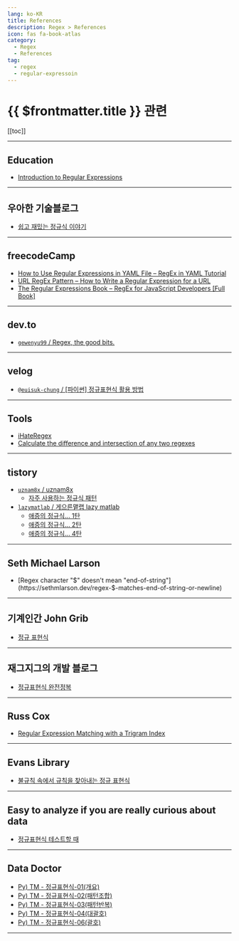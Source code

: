 ```yaml
---
lang: ko-KR
title: References
description: Regex > References
icon: fas fa-book-atlas
category:
  - Regex
  - References
tag: 
  - regex
  - regular-expressoin
---
```


# {{ $frontmatter.title }} 관련

[[toc]]

---

## Education

- [Introduction to Regular Expressions](https://launchschool.com/books/regex/read/introduction)

---

## 우아한 기술블로그

- [쉽고 재밌는 정규식 이야기](https://techblog.woowahan.com/2505)

---

## <VPIcon icon="fa-brands fa-free-code-camp"/>freecodeCamp

- [How to Use Regular Expressions in YAML File – RegEx in YAML Tutorial](https://freecodecamp.org/news/how-to-use-regular-expressions-in-yaml-file/)
- [URL RegEx Pattern – How to Write a Regular Expression for a URL](https://freecodecamp.org/news/how-to-write-a-regular-expression-for-a-url)
- [The Regular Expressions Book – RegEx for JavaScript Developers [Full Book]](https://freecodecamp.org/news/regular-expressions-for-javascript-developers)

---

## <VPIcon icon="fa-brands fa-dev"/>dev.to

- [`gewenyu99` / Regex, the good bits.](https://dev.to/gewenyu99/regex-the-good-bits-4l2o)

---

## <VPIcon icon="iconfont icon-velog"/>velog

- [`@euisuk-chung` / \[파이썬\] 정규표현식 활용  방법](https://velog.io/@euisuk-chung/%ED%8C%8C%EC%9D%B4%EC%8D%AC-%EC%A0%95%EA%B7%9C%ED%91%9C%ED%98%84%EC%8B%9D-%ED%99%9C%EC%9A%A9-%EB%B0%A9%EB%B2%95)

<!-- END: velog.io -->

---

## Tools

- [iHateRegex](https://ihateregex.io)
- [Calculate the difference and intersection of any two regexes](http://phylactery.org/antimirov)

---

## tistory

- [`uznam8x` / uznam8x](https://uznam8x.tistory.com/m/)
  - [자주 사용하는 정규식 패턴](https://uznam8x.tistory.com/m/62)
  <!-- END: uznam8x -->
- [`lazymatlab` / 게으른맽랩 lazy matlab](https://lazymatlab.tistory.com/m/)
  - [애증의 정규식... 1탄](https://lazymatlab.tistory.com/m/233)
  - [애증의 정규식... 2탄](https://lazymatlab.tistory.com/m/238)
  - [애증의 정규식... 4탄](https://lazymatlab.tistory.com/m/293)
  <!-- END: lazymatlab -->
<!-- END: tistory.com -->

---

## Seth Michael Larson

- [Regex character "$" doesn't mean "end-of-string"](https://sethmlarson.dev/regex-$-matches-end-of-string-or-newline)

---

## 기계인간 John Grib

- [정규 표현식](https://johngrib.github.io/wiki/regex/)

---

## 재그지그의 개발 블로그

- [정규표현식 완전정복](https://wormwlrm.github.io/2020/07/19/Regular-Expressions-Tutorial.html)

---

## Russ Cox

- [Regular Expression Matching with a Trigram Index](https://swtch.com/~rsc/regexp/regexp4.html)

---

## Evans Library

- [불규칙 속에서 규칙을 찾아내는 정규 표현식](https://evan-moon.github.io/2020/07/24/about-regular-expression)

---

## Easy to analyze if you are really curious about data

- [정규표현식 테스트할 때](https://kangmyounghun.blogspot.com/2024/08/blog-post_2.html)

---

## Data Doctor

- [Py) TM - 정규표현식-01(개요)](https://datadoctorblog.com/2024/09/20/Py-TM-regex-01-Introduction/)
- [Py) TM - 정규표현식-02(패턴조합)](https://datadoctorblog.com/2024/09/20/Py-TM-regex-02-Complex-Cases/)
- [Py) TM - 정규표현식-03(패턴반복)](https://datadoctorblog.com/2024/09/20/Py-TM-regex-03-Repetition/)
- [Py) TM - 정규표현식-04(대괄호)](https://datadoctorblog.com/2024/09/21/Py-TM-regex-04-Square-Brackets/)
- [Py) TM - 정규표현식-06(괄호)](https://datadoctorblog.com/2024/09/27/Py-TM-regex-06-Brakets/)

<!-- END: datadoctorblog.com -->

---

<TagLinks />